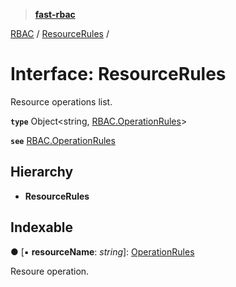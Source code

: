 > **[fast-rbac](../README.md)**

[RBAC](../README.md) / [ResourceRules](rbac.resourcerules.md) /

# Interface: ResourceRules

Resource operations list.

**`type`** Object<string, [RBAC.OperationRules](rbac.operationrules.md)>

**`see`** [RBAC.OperationRules](rbac.operationrules.md)

## Hierarchy

* **ResourceRules**

## Indexable

● \[▪ **resourceName**: *string*\]: [OperationRules](rbac.operationrules.md)

Resoure operation.